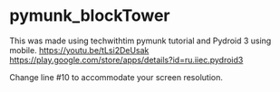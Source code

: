 # pymunk_blockTower
This was made using techwithtim pymunk tutorial and Pydroid 3 using mobile.
https://youtu.be/tLsi2DeUsak
https://play.google.com/store/apps/details?id=ru.iiec.pydroid3

Change line #10 to accommodate your screen resolution.
